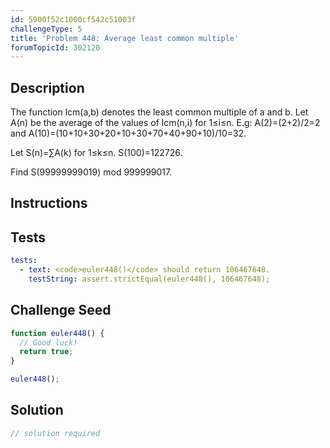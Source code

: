 ```yaml
---
id: 5900f52c1000cf542c51003f
challengeType: 5
title: 'Problem 448: Average least common multiple'
forumTopicId: 302120
---
```


## Description
<section id='description'>
The function lcm(a,b) denotes the least common multiple of a and b.
Let A(n) be the average of the values of lcm(n,i) for 1≤i≤n.
E.g: A(2)=(2+2)/2=2 and A(10)=(10+10+30+20+10+30+70+40+90+10)/10=32.

Let S(n)=∑A(k) for 1≤k≤n.
S(100)=122726.


Find S(99999999019) mod 999999017.
</section>

## Instructions
<section id='instructions'>

</section>

## Tests
<section id='tests'>

```yml
tests:
  - text: <code>euler448()</code> should return 106467648.
    testString: assert.strictEqual(euler448(), 106467648);

```

</section>

## Challenge Seed
<section id='challengeSeed'>

<div id='js-seed'>

```js
function euler448() {
  // Good luck!
  return true;
}

euler448();
```

</div>



</section>

## Solution
<section id='solution'>

```js
// solution required
```

</section>
